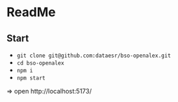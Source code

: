 # ReadMe

## Start
* `git clone git@github.com:dataesr/bso-openalex.git`
* `cd bso-openalex`
* `npm i`
* `npm start`

=> open http://localhost:5173/
